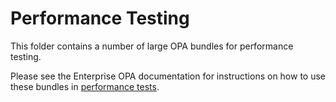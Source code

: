 # Performance Testing

This folder contains a number of large OPA bundles for performance testing.

Please see the Enterprise OPA documentation for instructions on how to use these bundles
in [performance tests](https://docs.styra.com/enterprise-opa/performance-testing).
